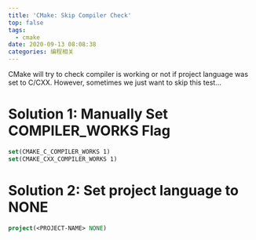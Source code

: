```yaml
---
title: 'CMake: Skip Compiler Check'
top: false
tags:
  - cmake
date: 2020-09-13 08:08:38
categories: 编程相关
---
```


CMake will try to check compiler is working or not if project language was set to C/CXX. However, sometimes we just want to skip this test...

<!--more-->

# Solution 1: Manually Set COMPILER_WORKS Flag

```cmake
set(CMAKE_C_COMPILER_WORKS 1)
set(CMAKE_CXX_COMPILER_WORKS 1)
```

# Solution 2: Set project language to NONE

```cmake
project(<PROJECT-NAME> NONE)
```
